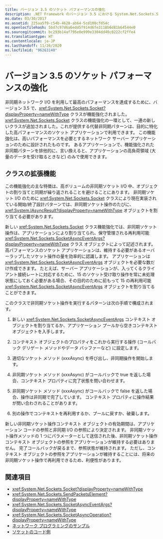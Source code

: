```yaml
---
title: バージョン 3.5 のソケット パフォーマンスの強化
description: .NET Framework のバージョン 3.5 における System.Net.Sockets.Socket クラスのパフォーマンス改善について説明します。
ms.date: 03/30/2017
ms.assetid: 225aa5f9-c54b-4620-ab64-5cd100cfd54c
ms.openlocfilehash: 5bd7c97d6a6edd5f914d6fe3118b6d81b64544e0
ms.sourcegitcommit: bc293b14af795e0e999e3304dd40c0222cf2ffe4
ms.translationtype: HT
ms.contentlocale: ja-JP
ms.lasthandoff: 11/26/2020
ms.locfileid: "96263140"
---
```

# <a name="socket-performance-enhancements-in-version-35"></a>バージョン 3.5 のソケット パフォーマンスの強化

非同期ネットワーク I/O を利用して最高のパフォーマンスを達成するために、バージョン 3.5 で、<xref:System.Net.Sockets.Socket?displayProperty=nameWithType> クラスが機能強化されました。 <xref:System.Net.Sockets.Socket> クラスの機能強化の一環として、一連の新しいクラスが追加されました。これが提供する代替非同期パターンは、目的に特化した高パフォーマンスのソケット アプリケーションで利用できます。 この機能強化は、高いパフォーマンスを必要とするネットワーク サーバー アプリケーションのために設計されたものです。 あるアプリケーションで、機能強化された非同期パターンを排他的に、言い換えると、アプリケーションの高負荷領域 (大量のデータを受け取るときなど) のみで使用できます。  
  
## <a name="class-enhancements"></a>クラスの拡張機能  

 この機能強化の主な特徴は、高ボリュームの非同期ソケット I/O 中、オブジェクトの割り当てと同期が繰り返されることを避けることにあります。 非同期ソケット I/O のために <xref:System.Net.Sockets.Socket> クラスにより現在実装されている開始/終了設計パターンでは、非同期ソケット操作のたびに、<xref:System.IAsyncResult?displayProperty=nameWithType> オブジェクトを割り当てる必要があります。  
  
 新しい <xref:System.Net.Sockets.Socket> クラス機能強化では、非同期ソケット操作は、アプリケーションにより割り当てられ、保守管理される再利用可能 <xref:System.Net.Sockets.SocketAsyncEventArgs?displayProperty=nameWithType> クラス オブジェクトによって記述されます。 高パフォーマンスのソケット アプリケーションは、維持する必要があるオーバーラップしたソケット操作の量を効率的に認識します。 アプリケーションは <xref:System.Net.Sockets.SocketAsyncEventArgs> オブジェクトを必要な数だけ作成できます。 たとえば、サーバー アプリケーションが、入ってくるクライアント接続レートに対応するために、15 のソケット受け取り操作を常に未処理状態にしておく必要がある場合、その目的のために前もって 15 の再利用可能 <xref:System.Net.Sockets.SocketAsyncEventArgs> オブジェクトを割り当てることができます。  
  
 このクラスで非同期ソケット操作を実行するパターンは次の手順で構成されます。  
  
1. 新しい <xref:System.Net.Sockets.SocketAsyncEventArgs> コンテキスト オブジェクトを割り当てるか、アプリケーション プールから空きコンテキスト オブジェクトを入手します。  
  
2. コンテキスト オブジェクトのプロパティをこれから実行する操作 (コールバック デリゲート メソッドやデータ バッファーなど) に設定します。  
  
3. 適切なソケット メソッド (xxxAsync) を呼び出し、非同期操作を開始します。  
  
4. 非同期ソケット メソッド (xxxAsync) がコールバックで true を返した場合、コンテキスト プロパティに完了状態を問い合わせます。  
  
5. 非同期ソケット メソッド (xxxAsync) がコールバックで false を返した場合、操作は非同期で完了しています。 コンテキスト プロパティに操作結果が問い合わされることがあります。  
  
6. 別の操作でコンテキストを再利用するか、プールに戻すか、破棄します。  
  
 新しい非同期ソケット操作コンテキスト オブジェクトの有効期間は、アプリケーション コードの参照と非同期 I/O の参照により決定されます。 非同期ソケット操作メソッドの 1 つにパラメーターとして送信された後、非同期ソケット操作コンテキスト オブジェクトの参照をアプリケーションが維持する必要はありません。 完了コールバックが戻るまで、参照状態が維持されます。 ただし、コンテキスト オブジェクトの参照をアプリケーションが維持することには、将来の非同期ソケット操作で再利用できるため、利便性があります。  
  
## <a name="see-also"></a>関連項目

- <xref:System.Net.Sockets.Socket?displayProperty=nameWithType>
- <xref:System.Net.Sockets.SendPacketsElement?displayProperty=nameWithType>
- <xref:System.Net.Sockets.SocketAsyncEventArgs?displayProperty=nameWithType>
- <xref:System.Net.Sockets.SocketAsyncOperation?displayProperty=nameWithType>
- [ネットワーク プログラミングのサンプル](network-programming-samples.md)
- [ソケットのコード例](socket-code-examples.md)
